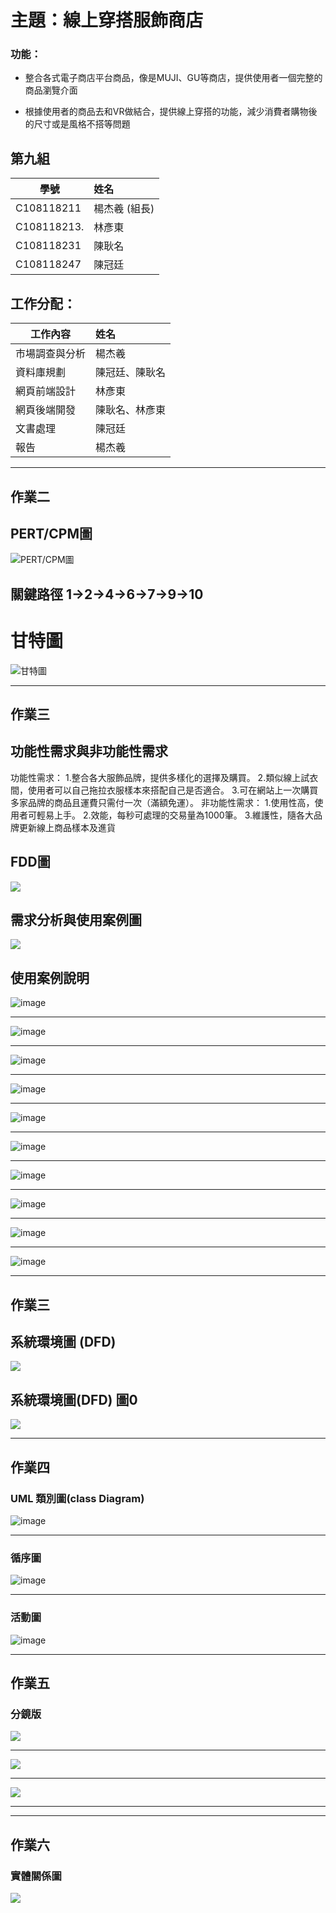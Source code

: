 # 主題：線上穿搭服飾商店

### 功能：
* 整合各式電子商店平台商品，像是MUJI、GU等商店，提供使用者一個完整的商品瀏覽介面

* 根據使用者的商品去和VR做結合，提供線上穿搭的功能，減少消費者購物後的尺寸或是風格不搭等問題 


## 第九組
學號          |  姓名
------------|:-----
C108118211  | 楊杰羲 (組長)
C108118213. | 林彥東
C108118231  | 陳耿名
C108118247  | 陳冠廷

## 工作分配：
工作內容          |  姓名
-------------|:-----
市場調查與分析 | 楊杰羲
資料庫規劃     | 陳冠廷、陳耿名
網頁前端設計   | 林彥東
網頁後端開發   | 陳耿名、林彥東
文書處理      | 陳冠廷
報告        | 楊杰羲
***
## 作業二

## PERT/CPM圖
![PERT/CPM圖](https://user-images.githubusercontent.com/91524910/136918398-93905f01-4cdd-4d01-a3c2-c25d4b42815b.jpg)
## 關鍵路徑 1->2->4->6->7->9->10
# 甘特圖
![甘特圖](https://user-images.githubusercontent.com/91524910/136913029-52850f91-a993-4df5-b0c4-fddc25f2d3fb.JPG)
***
## 作業三

## 功能性需求與非功能性需求
功能性需求：
1.整合各大服飾品牌，提供多樣化的選擇及購買。
2.類似線上試衣間，使用者可以自己拖拉衣服樣本來搭配自己是否適合。
3.可在網站上一次購買多家品牌的商品且運費只需付一次（滿額免運）。
非功能性需求：
1.使用性高，使用者可輕易上手。
2.效能，每秒可處理的交易量為1000筆。
3.維護性，隨各大品牌更新線上商品樣本及進貨

## FDD圖
![](FDD圖.png)

## 需求分析與使用案例圖
![](使用案例圖.png)

## 使用案例說明
![image](https://user-images.githubusercontent.com/91523666/138644212-4bdfe2d0-7e0e-4764-86b2-ea9e12f17c89.png "管理存貨狀態")
***
![image](https://user-images.githubusercontent.com/91523666/138644304-54c97c65-aa29-4e66-84b3-2e45d6a0bc62.png "同步樣本更新")
***
![image](https://user-images.githubusercontent.com/91523666/138655082-da4e8405-09f6-4206-a1a8-d89606aaafa1.png "線上樣本自由穿搭")
***
![image](https://user-images.githubusercontent.com/91523666/138655181-2bb73f56-ebbd-4ed5-bf2b-4ab32bf28a1d.png "網路下單")
***
![image](https://user-images.githubusercontent.com/91523666/138655272-7f0c26c2-56a5-45a6-9fb3-077432442cc2.png "線上付款")
***
![image](https://user-images.githubusercontent.com/91523666/138655353-66ef2912-5412-4b4a-aa7d-43e77f4580fc.png "查核帳戶資料")
***
![image](https://user-images.githubusercontent.com/91523666/138655436-664d464d-3ce8-46ad-a423-a509d35317e9.png "貨到付款")
***
![image](https://user-images.githubusercontent.com/91523666/138655512-b89affe5-c46c-467f-a568-1a36be53cf8f.png "銷售")
***
![image](https://user-images.githubusercontent.com/91523666/138655565-21b4d6a7-465a-4827-a619-fb339f7f2bd9.png "庫存量更新")
***
![image](https://user-images.githubusercontent.com/91523666/138655672-c796afa8-436f-4660-861c-69ad708d0985.png "進貨")
***
## 作業三

## 系統環境圖 (DFD)
![](DFD.jpg)


## 系統環境圖(DFD) 圖0
![](圖0.jpg)
***
## 作業四
### UML 類別圖(class Diagram)
![image](https://user-images.githubusercontent.com/91523666/139802206-f26a3729-630a-4a4b-b2f3-b37470e41aa5.png "類別圖")
***
### 循序圖
![image](https://user-images.githubusercontent.com/91523666/139803355-99e1b612-4443-4b9a-a83f-de3f148bd06b.png "循序圖")
***
### 活動圖
![image](https://user-images.githubusercontent.com/91523666/139802420-7d193194-16c6-4136-b283-76a4ee7f31d0.png "活動圖")
***
## 作業五
### 分鏡版
![](使用案例一.jpg)
***
![](使用案例二.jpg)
***
![](使用案例三.jpg)
***
***
## 作業六
### 實體關係圖
![](分鏡版.jpg)
